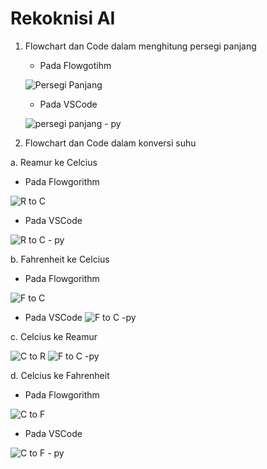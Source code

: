 #  Rekoknisi AI

1. Flowchart dan Code dalam menghitung persegi panjang
    
    
     -  Pada Flowgotihm
     
    ![Persegi Panjang](https://user-images.githubusercontent.com/93021288/139213621-14bb2153-ff3c-4592-90c1-c0172ecc75f1.png)    
    
     - Pada VSCode
     
    ![persegi panjang - py](https://user-images.githubusercontent.com/93021288/139213616-882b8c9c-86ac-48db-a347-e4d8b6f9397b.png)

2. Flowchart dan Code dalam konversi suhu


 a. Reamur ke Celcius


- Pada Flowgorithm

![R to C](https://user-images.githubusercontent.com/93021288/139214550-bef5f17b-bd76-44f9-aa91-209f17083e32.png)
    
- Pada VSCode

![R to C - py](https://user-images.githubusercontent.com/93021288/139214500-9344f8e0-264d-4748-9068-23c47df3d946.png)


b. Fahrenheit ke Celcius


- Pada Flowgorithm

![F to C](https://user-images.githubusercontent.com/93021288/139215040-f25e1f07-85e6-4218-87c2-3e8c6b7a4dfd.png)

- Pada VSCode
![F to C -py](https://user-images.githubusercontent.com/93021288/139215081-3bb04e89-b5c7-41b3-ac12-6de456817b7d.png)

c. Celcius ke Reamur


![C to R](https://user-images.githubusercontent.com/93021288/139215303-3306538d-29c4-4c70-aa33-9daf373e10f6.png)
![F to C -py](https://user-images.githubusercontent.com/93021288/139215355-15cb6620-74fa-4dc1-9a55-7e8f73875750.png)

d. Celcius ke Fahrenheit
 
- Pada Flowgorithm

![C to F](https://user-images.githubusercontent.com/93021288/139215475-1e7b8c2b-30fe-4044-892f-92fbd4d66f0a.png)

- Pada VSCode

![C to F - py](https://user-images.githubusercontent.com/93021288/139215497-b1645005-d5fd-48a3-8df6-ccbb18f49604.png)
